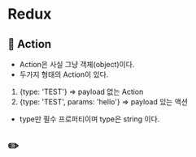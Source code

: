 # Redux  


## :triangular_flag_on_post: Action  

- Action은 사실 그냥 객체(object)이다.
- 두가지 형태의 Action이 있다.
1. {type: 'TEST'} => payload 없는 Action
2. {type: 'TEST', params: 'hello'} => payload 있는 액션  

- type만 필수 프로퍼티이며 type은 string 이다.




## :pencil2: